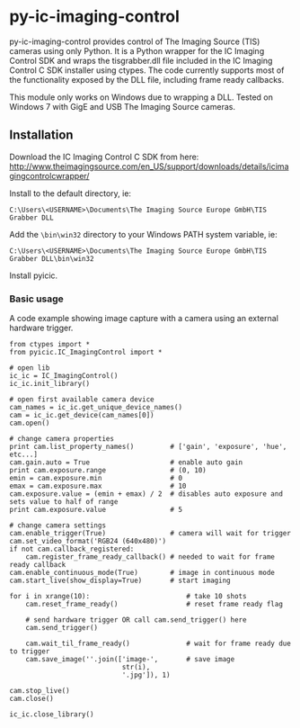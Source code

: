 # py-ic-imaging-control

py-ic-imaging-control provides control of The Imaging Source (TIS) cameras using only Python. It is a Python wrapper for the IC Imaging Control SDK and wraps the tisgrabber.dll file included in the IC Imaging Control C SDK installer using ctypes. The code currently supports most of the functionality exposed by the DLL file, including frame ready callbacks.

This module only works on Windows due to wrapping a DLL. Tested on Windows 7 with GigE and USB The Imaging Source cameras.

## Installation

Download the IC Imaging Control C SDK from here: http://www.theimagingsource.com/en_US/support/downloads/details/icimagingcontrolcwrapper/

Install to the default directory, ie:

`C:\Users\<USERNAME>\Documents\The Imaging Source Europe GmbH\TIS Grabber DLL`

Add the `\bin\win32` directory to your Windows PATH system variable, ie:

`C:\Users\<USERNAME>\Documents\The Imaging Source Europe GmbH\TIS Grabber DLL\bin\win32`

Install pyicic.

### Basic usage

A code example showing image capture with a camera using an external hardware trigger.

    from ctypes import *
    from pyicic.IC_ImagingControl import *
    
    # open lib
    ic_ic = IC_ImagingControl()
    ic_ic.init_library()

    # open first available camera device
    cam_names = ic_ic.get_unique_device_names()
    cam = ic_ic.get_device(cam_names[0])
    cam.open()

    # change camera properties
    print cam.list_property_names()         # ['gain', 'exposure', 'hue', etc...]
    cam.gain.auto = True                    # enable auto gain
    print cam.exposure.range                # (0, 10)
    emin = cam.exposure.min                 # 0
    emax = cam.exposure.max                 # 10
    cam.exposure.value = (emin + emax) / 2  # disables auto exposure and sets value to half of range
    print cam.exposure.value                # 5
    
    # change camera settings
    cam.enable_trigger(True)                # camera will wait for trigger
    cam.set_video_format('RGB24 (640x480)')
    if not cam.callback_registered:
        cam.register_frame_ready_callback() # needed to wait for frame ready callback
    cam.enable_continuous_mode(True)        # image in continuous mode
    cam.start_live(show_display=True)       # start imaging
    
    for i in xrange(10):                        # take 10 shots
        cam.reset_frame_ready()                 # reset frame ready flag
        
        # send hardware trigger OR call cam.send_trigger() here
        cam.send_trigger()
        
        cam.wait_til_frame_ready()              # wait for frame ready due to trigger
        cam.save_image(''.join(['image-',       # save image
                                str(i),
                                '.jpg']), 1)
    
    cam.stop_live()
    cam.close()

    ic_ic.close_library()
    
